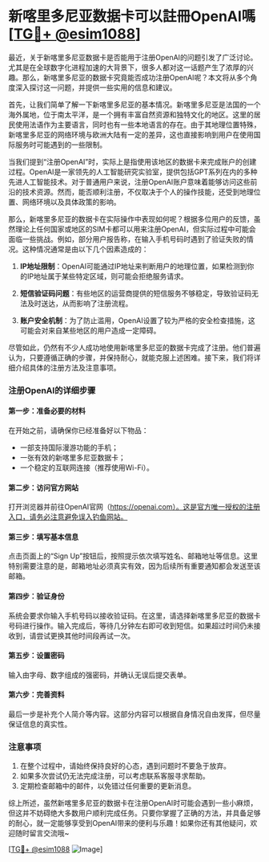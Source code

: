 # 新喀里多尼亚数据卡可以註冊OpenAI嗎[[TG💪+ @esim1088](https://t.me/s/esim1088)]

最近，关于新喀里多尼亚数据卡是否能用于注册OpenAI的问题引发了广泛讨论。尤其是在全球数字化进程加速的大背景下，很多人都对这一话题产生了浓厚的兴趣。那么，新喀里多尼亚的数据卡究竟能否成功注册OpenAI呢？本文将从多个角度深入探讨这一问题，并提供一些实用的信息和建议。

首先，让我们简单了解一下新喀里多尼亚的基本情况。新喀里多尼亚是法国的一个海外属地，位于南太平洋，是一个拥有丰富自然资源和独特文化的地区。这里的居民使用法语作为主要语言，同时也有一些本地语言的存在。由于其地理位置特殊，新喀里多尼亚的网络环境与欧洲大陆有一定的差异，这也直接影响到用户在使用国际服务时可能遇到的一些限制。

当我们提到“注册OpenAI”时，实际上是指使用该地区的数据卡来完成账户的创建过程。OpenAI是一家领先的人工智能研究实验室，提供包括GPT系列在内的多种先进人工智能技术。对于普通用户来说，注册OpenAI账户意味着能够访问这些前沿的技术资源。然而，能否顺利注册，不仅取决于个人的操作技能，还受到地理位置、网络环境以及具体政策的影响。

那么，新喀里多尼亚的数据卡在实际操作中表现如何呢？根据多位用户的反馈，虽然理论上任何国家或地区的SIM卡都可以用来注册OpenAI，但实际过程中可能会面临一些挑战。例如，部分用户报告称，在输入手机号码时遇到了验证失败的情况。这种情况通常是由以下几个因素造成的：

1. **IP地址限制**：OpenAI可能通过IP地址来判断用户的地理位置，如果检测到你的IP地址属于某些特定区域，则可能会拒绝服务请求。
   
2. **短信验证码问题**：有些地区的运营商提供的短信服务不够稳定，导致验证码无法及时送达，从而影响了注册流程。

3. **账户安全机制**：为了防止滥用，OpenAI设置了较为严格的安全检查措施，这可能会对来自某些地区的用户造成一定障碍。

尽管如此，仍然有不少人成功地使用新喀里多尼亚的数据卡完成了注册。他们普遍认为，只要遵循正确的步骤，并保持耐心，就能克服上述困难。接下来，我们将详细介绍具体的注册方法及注意事项。

### 注册OpenAI的详细步骤

#### 第一步：准备必要的材料
在开始之前，请确保你已经准备好以下物品：
- 一部支持国际漫游功能的手机；
- 一张有效的新喀里多尼亚数据卡；
- 一个稳定的互联网连接（推荐使用Wi-Fi）。

#### 第二步：访问官方网站
打开浏览器并前往OpenAI官网（https://openai.com）。这是官方唯一授权的注册入口，请务必注意避免误入钓鱼网站。

#### 第三步：填写基本信息
点击页面上的“Sign Up”按钮后，按照提示依次填写姓名、邮箱地址等信息。这里特别需要注意的是，邮箱地址必须真实有效，因为后续所有重要通知都会发送至该邮箱。

#### 第四步：验证身份
系统会要求你输入手机号码以接收验证码。在这里，请选择新喀里多尼亚的数据卡号码进行操作。输入完成后，等待几分钟左右即可收到短信。如果超过时间仍未接收到，请尝试更换其他时间段再试一次。

#### 第五步：设置密码
输入由字母、数字组成的强密码，并确认无误后提交表单。

#### 第六步：完善资料
最后一步是补充个人简介等内容。这部分内容可以根据自身情况自由发挥，但尽量保证信息的真实性。

### 注意事项
1. 在整个过程中，请始终保持良好的心态，遇到问题时不要急于放弃。
2. 如果多次尝试仍无法完成注册，可以考虑联系客服寻求帮助。
3. 定期检查邮箱中的邮件，以免错过任何重要的更新消息。

综上所述，虽然新喀里多尼亚的数据卡在注册OpenAI时可能会遇到一些小麻烦，但这并不妨碍绝大多数用户顺利完成任务。只要你掌握了正确的方法，并具备足够的耐心，就一定能够享受到OpenAI带来的便利与乐趣！如果你还有其他疑问，欢迎随时留言交流哦~

[[TG💪+ @esim1088](https://t.me/s/esim1088) ![Image](https://i.postimg.cc/4NQfJmqS/Snipaste-2025-05-13-00-14-12.png)]